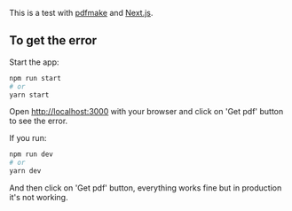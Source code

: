 This is a test with [pdfmake](https://github.com/bpampuch/pdfmake) and [Next.js](https://nextjs.org/).

## To get the error

Start the app:

```bash
npm run start
# or
yarn start
```

Open [http://localhost:3000](http://localhost:3000) with your browser and click on 'Get pdf' button to see the error.


If you run:

```bash
npm run dev
# or
yarn dev
```

And then click on 'Get pdf' button, everything works fine but in production it's not working.